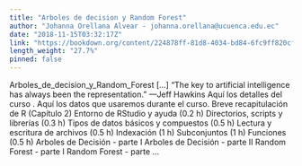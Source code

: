 ```yaml
---
title: "Arboles de decision y Random Forest"
author: "Johanna Orellana Alvear - johanna.orellana@ucuenca.edu.ec"
date: "2018-11-15T03:32:17Z"
link: "https://bookdown.org/content/224878ff-81d8-4034-bd84-6fc9ff820cfc/"
length_weight: "27.7%"
pinned: false
---
```


Arboles_de_decision_y_Random_Forest [...] “The key to artificial intelligence has always been the representation.” —Jeff Hawkins Aquí los detalles del curso . Aquí los datos que usaremos durante el curso. Breve recapitulación de R (Capítulo 2) Entorno de RStudio y ayuda (0.2 h) Directorios, scripts y librerías (0.3 h) Tipos de datos básicos y compuestos (0.5 h) Lectura y escritura de archivos (0.5 h) Indexación (1 h) Subconjuntos (1 h) Funciones (0.5 h) Arboles de Decisión - parte I Arboles de Decisión - parte II Random Forest - parte I Random Forest - parte ...
